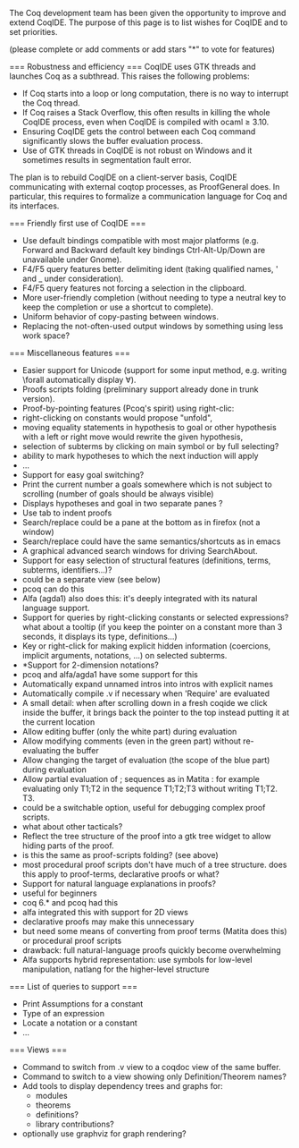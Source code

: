 The Coq development team has been given the opportunity to improve and extend CoqIDE. The purpose of this page is to list wishes for CoqIDE and to set priorities.

(please complete or add comments or add stars "*" to vote for features)

=== Robustness and efficiency ===
CoqIDE uses GTK threads and launches Coq as a subthread. This raises the following problems:

 * If Coq starts into a loop or long computation, there is no way to interrupt the Coq thread.
 * If Coq raises a Stack Overflow, this often results in killing the whole CoqIDE process, even when CoqIDE is compiled with ocaml ≥ 3.10.
 * Ensuring CoqIDE gets the control between each Coq command significantly slows the buffer evaluation process.
 * Use of GTK threads in CoqIDE is not robust on Windows and it sometimes results in segmentation fault error.

The plan is to rebuild CoqIDE on a client-server basis, CoqIDE communicating with external coqtop processes, as ProofGeneral does. In particular, this requires to formalize a communication language for Coq and its interfaces.

=== Friendly first use of CoqIDE ===
 * Use default bindings compatible with most major platforms (e.g. Forward and Backward default key bindings Ctrl-Alt-Up/Down are unavailable under Gnome).
 * F4/F5 query features better delimiting ident (taking qualified names, ' and _ under consideration).
 * F4/F5 query features not forcing a selection in the clipboard.
 * More user-friendly completion (without needing to type a neutral key to keep the completion or use a shortcut to complete).
 * Uniform behavior of copy-pasting between windows.
 * Replacing the not-often-used output windows by something using less work space?

=== Miscellaneous features ===
 * Easier support for Unicode (support for some input method, e.g. writing \forall automatically display ∀).
 * Proofs scripts folding (preliminary support already done in trunk version).
 * Proof-by-pointing features (Pcoq's spirit) using right-clic:
  * right-clicking on constants would propose "unfold",
  * moving equality statements in hypothesis to goal or other hypothesis with a left or right move would rewrite the given hypothesis,
  * selection of subterms by clicking on main symbol or by full selecting?
  * ability to mark hypotheses to which the next induction will apply
  * ...
 * Support for easy goal switching?
 * Print the current number a goals somewhere which is not subject to scrolling (number of goals should be always visible)
 * Displays hypotheses and goal in two separate panes ?
 * Use tab to indent proofs
 * Search/replace could be a pane at the bottom as in firefox (not a window)
 * Search/replace could have the same semantics/shortcuts as in emacs
 * A graphical advanced search windows for driving SearchAbout.
 * Support for easy selection of structural features (definitions, terms, subterms, identifiers...)?
  * could be a separate view (see below)
  * pcoq can do this
  * Alfa (agda1) also does this: it's deeply integrated with its natural language support.
 * Support for queries by right-clicking constants or selected expressions? what about a tooltip (if you keep the pointer on a constant more than 3 seconds, it displays its type, definitions...)
 * Key or right-click for making explicit hidden information (coercions, implicit arguments, notations, ...) on selected subterms.
 * *Support for 2-dimension notations?
  * pcoq and alfa/agda1 have some support for this
 * Automatically expand unnamed intros into intros with explicit names
 * Automatically compile .v  if necessary when 'Require' are evaluated
 * A small detail: when after scrolling down in a fresh coqide we click inside the buffer, it brings back the pointer to the top instead putting it at the current location
 * Allow editing buffer (only the white part) during evaluation
 * Allow modifying comments (even in the green part) without re-evaluating the buffer
 * Allow changing the target of evaluation (the scope of the blue part) during evaluation
 * Allow partial evaluation of ; sequences as in Matita : for example evaluating only T1;T2 in the sequence T1;T2;T3 without writing T1;T2. T3.
  * could be a switchable option, useful for debugging complex proof scripts.
  * what about other tacticals?
 * Reflect the tree structure of the proof into a gtk tree widget to allow hiding parts of the proof.
  * is this the same as proof-scripts folding? (see above)
  * most procedural proof scripts don't have much of a tree structure. does this apply to proof-terms, declarative proofs or what?
 * Support for natural language explanations in proofs?
  * useful for beginners
  * coq 6.* and pcoq had this
  * alfa integrated this with support for 2D views
  * declarative proofs may make this unnecessary
   * but need some means of converting from proof terms (Matita does this) or procedural proof scripts
  * drawback: full natural-language proofs quickly become overwhelming
   * Alfa supports hybrid representation: use symbols for low-level manipulation, natlang for the higher-level structure

=== List of queries to support ===
 * Print Assumptions for a constant
 * Type of an expression
 * Locate a notation or a constant
 * ...

=== Views ===
 * Command to switch from .v view to a coqdoc view of the same buffer.
 * Command to switch to a view showing only Definition/Theorem names?
 * Add tools to display dependency trees and graphs for:
   * modules
   * theorems
   * definitions?
   * library contributions?
  * optionally use graphviz for graph rendering?
